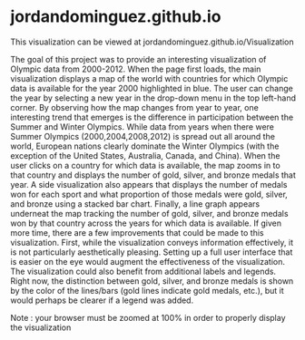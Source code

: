 jordandominguez.github.io
=========================
This visualization can be viewed at jordandominguez.github.io/Visualization

The goal of this project was to provide an interesting visualization of Olympic data from 2000-2012. When the page first loads, the main visualization displays a map of the world with countries for which Olympic data is available for the year 2000 highlighted in blue. The user can change the year by selecting a new year in the drop-down menu in the top left-hand corner. By observing how the map changes from year to year, one interesting trend that emerges is the difference in participation between the Summer and Winter Olympics. While data from years when there were Summer Olympics (2000,2004,2008,2012) is spread out all around the world, European nations clearly dominate the Winter Olympics (with the exception of the United States, Australia, Canada, and China). When the user clicks on a country for which data is available, the map zooms in to that country and displays the number of gold, silver, and bronze medals that year. A side visualization also appears that displays the number of medals won for each sport and what proportion of those medals were gold, silver, and bronze using a stacked bar chart. Finally, a line graph appears underneat the map tracking the number of gold, silver, and bronze medals won by that country across the years for which data is available. If given more time, there are a few improvements that could be made to this visualization. First, while the visualization conveys information effectively, it is not particularly aesthetically pleasing. Setting up a full user interface that is easier on the eye would augment the effectiveness of the visualization. The visualization could also benefit from additional labels and legends. Right now, the distinction between gold, silver, and bronze medals is shown by the color of the lines/bars (gold lines indicate gold medals, etc.), but it would perhaps be clearer if a legend was added. 

Note : your browser must be zoomed at 100% in order to properly display the visualization

